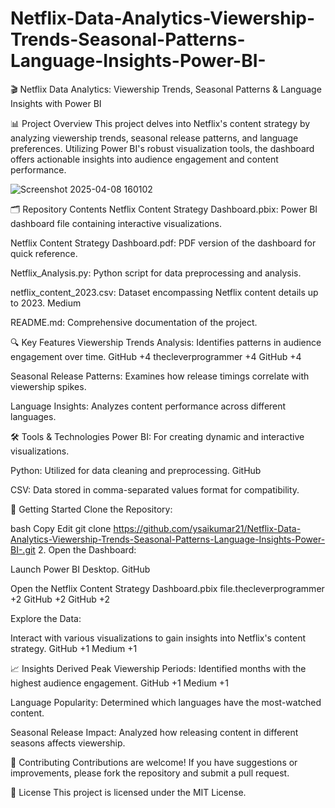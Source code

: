 # Netflix-Data-Analytics-Viewership-Trends-Seasonal-Patterns-Language-Insights-Power-BI-
🎬 Netflix Data Analytics: Viewership Trends, Seasonal Patterns & Language Insights with Power BI
​

📊 Project Overview
This project delves into Netflix's content strategy by analyzing viewership trends, seasonal release patterns, and language preferences. Utilizing Power BI's robust visualization tools, the dashboard offers actionable insights into audience engagement and content performance.​

![Screenshot 2025-04-08 160102](https://github.com/user-attachments/assets/af4fa1dd-544f-4252-a079-e18bd010cdc8)


🗂️ Repository Contents
Netflix Content Strategy Dashboard.pbix: Power BI dashboard file containing interactive visualizations.​

Netflix Content Strategy Dashboard.pdf: PDF version of the dashboard for quick reference.​

Netflix_Analysis.py: Python script for data preprocessing and analysis.​

netflix_content_2023.csv: Dataset encompassing Netflix content details up to 2023.​
Medium

README.md: Comprehensive documentation of the project.​

🔍 Key Features
Viewership Trends Analysis: Identifies patterns in audience engagement over time.​
GitHub
+4
thecleverprogrammer
+4
GitHub
+4

Seasonal Release Patterns: Examines how release timings correlate with viewership spikes.​

Language Insights: Analyzes content performance across different languages.​

🛠️ Tools & Technologies
Power BI: For creating dynamic and interactive visualizations.​

Python: Utilized for data cleaning and preprocessing.​
GitHub

CSV: Data stored in comma-separated values format for compatibility.​

🚀 Getting Started
Clone the Repository:

bash
Copy
Edit
git clone https://github.com/ysaikumar21/Netflix-Data-Analytics-Viewership-Trends-Seasonal-Patterns-Language-Insights-Power-BI-.git
2. Open the Dashboard:

Launch Power BI Desktop.​
GitHub

Open the Netflix Content Strategy Dashboard.pbix file.​
thecleverprogrammer
+2
GitHub
+2
GitHub
+2

Explore the Data:

Interact with various visualizations to gain insights into Netflix's content strategy.​
GitHub
+1
Medium
+1

📈 Insights Derived
Peak Viewership Periods: Identified months with the highest audience engagement.​
GitHub
+1
Medium
+1

Language Popularity: Determined which languages have the most-watched content.​

Seasonal Release Impact: Analyzed how releasing content in different seasons affects viewership.​

🤝 Contributing
Contributions are welcome! If you have suggestions or improvements, please fork the repository and submit a pull request.​

📄 License
This project is licensed under the MIT License.
